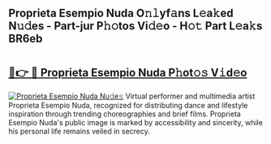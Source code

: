 ## Proprieta Esempio Nuda O𝚗𝚕yf𝚊ns L𝚎a𝚔ed N𝚞𝚍es - Part-jur P𝚑𝚘tos Vi𝚍𝚎o - H𝚘𝚝 Part L𝚎a𝚔s BR6eb

# <h2><a href="http://kf6mu0.oniu.top/?m=Proprieta+Esempio+Nuda">🔗👉 🔴 Proprieta Esempio Nuda P𝚑ot𝚘𝚜 V𝚒d𝚎o</a></h2>

[![Proprieta Esempio Nuda Nu𝚍e𝚜](https://i.imgur.com/0qMVB7G.gif)](http://kf6mu0.oniu.top/?m=Proprieta+Esempio+Nuda)
Virtual performer and multimedia artist Proprieta Esempio Nuda, recognized for distributing dance and lifestyle inspiration through trending choreographies and brief films. Proprieta Esempio Nuda's public image is marked by accessibility and sincerity, while his personal life remains veiled in secrecy.  
